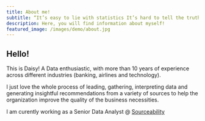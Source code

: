 ```yaml
---
title: About me!
subtitle: “It’s easy to lie with statistics It’s hard to tell the truth without statistics.” - Andrejs Dunkels
description: Here, you will find information about myself!
featured_image: /images/demo/about.jpg
---
```


## Hello!

This is Daisy! A Data enthusiastic, with more than 10 years of experience across different industries (banking, airlines and technology).

I just love the whole process of leading, gathering, interpreting data and generating insightful recommendations from a variety of sources to help the organization improve the quality of the business necessities.

I am curently working as a Senior Data Analyst @ [Sourceability](https://sourceability.com/)
